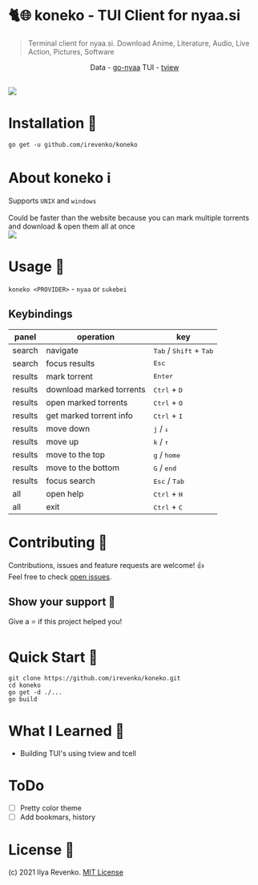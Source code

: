 # 🐈🌐 koneko - TUI Client for nyaa.si 
 > Terminal client for nyaa.si. Download Anime, Literature, Audio, Live Action, Pictures, Software

<p align="center"> Data -  <a href="https://github.com/irevenko/go-nyaa">go-nyaa</a> 
TUI - <a href="https://github.com/rivo/tview">tview</a>  </p> <br>
<img src="_assets/preview.gif">

# Installation 🔨
```go get -u github.com/irevenko/koneko``` <br>

# About koneko ℹ️
Supports ```UNIX``` and ```windows``` <br> <br>
Could be faster than the  website because you can mark multiple torrents and download & open them all at once <br>
<img src="./_assets/marked.png">

# Usage 🔬
```koneko <PROVIDER>``` - ```nyaa``` or ```sukebei``` <br> 

## Keybindings
| panel            | operation                | key                                                |
|------------------|--------------------------|----------------------------------------------------|
| search           | navigate                 | <kbd>Tab</kbd> / <kbd>Shift</kbd> + <kbd>Tab</kbd> |
| search           | focus results            | <kbd>Esc</kbd>                                     |
| results          | mark torrent             | <kbd>Enter</kbd>                                   |
| results          | download marked torrents | <kbd>Ctrl</kbd> + <kbd>D</kbd>                     |
| results          | open marked torrents     | <kbd>Ctrl</kbd> + <kbd>O</kbd>                     |
| results          | get marked torrent info  | <kbd>Ctrl</kbd> + <kbd>I</kbd>                     |
| results          | move down                | <kbd>j</kbd> / <kbd>↓</kbd>                        |
| results          | move up                  | <kbd>k</kbd> / <kbd>↑</kbd>                        |
| results          | move to the top          | <kbd>g</kbd> / <kbd>home</kbd>                     |
| results          | move to the bottom       | <kbd>G</kbd> / <kbd>end</kbd>                      |
| results          | focus search             | <kbd>Esc</kbd> / <kbd>Tab</kbd>                    |
| all              | open help                | <kbd>Ctrl</kbd> + <kbd>H</kbd>                     |
| all              | exit                     | <kbd>Ctrl</kbd> + <kbd>C</kbd>                     |

# Contributing 🤝
Contributions, issues and feature requests are welcome! 👍 <br>
Feel free to check [open issues](https://github.com/irevenko/koneko/issues).

## Show your support 🌟
Give a ⭐️ if this project helped you!

# Quick Start 🚀
```git clone https://github.com/irevenko/koneko.git``` <br>
```cd koneko``` <br>
```go get -d ./...``` <br>
```go build``` <br>

# What I Learned 🧠
- Building TUI's using tview and tcell

# ToDo
- [ ] Pretty color theme
- [ ] Add bookmars, history

# License 📑 
(c) 2021 Ilya Revenko. [MIT License](https://tldrlegal.com/license/mit-license)